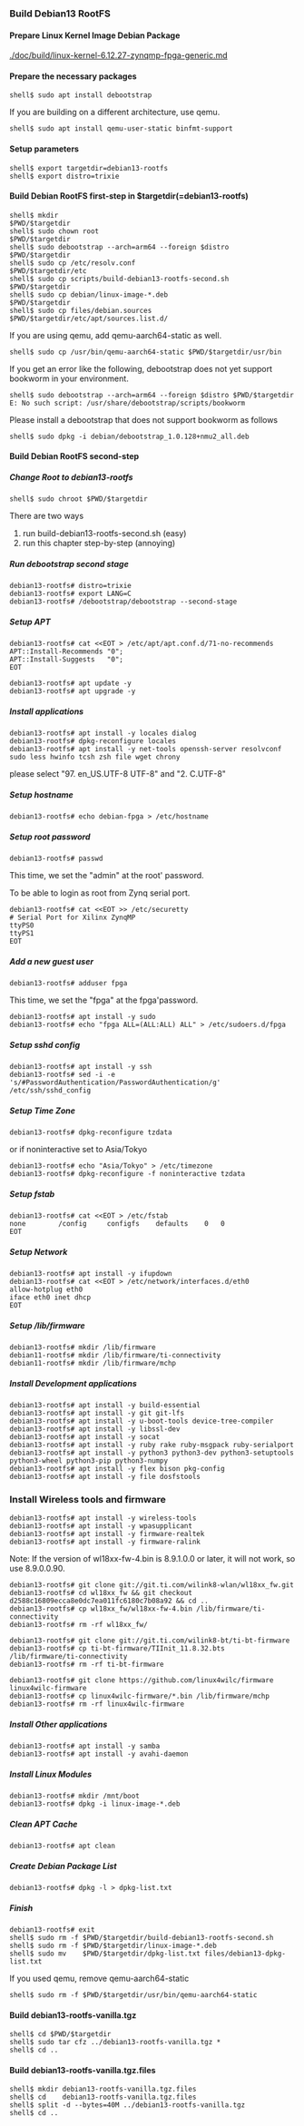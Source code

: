 ### Build Debian13 RootFS

#### Prepare Linux Kernel Image Debian Package

[./doc/build/linux-kernel-6.12.27-zynqmp-fpga-generic.md](linux-kernel-6.12.27-zynqmp-fpga-generic.md)

#### Prepare the necessary packages

```console
shell$ sudo apt install debootstrap
```

If you are building on a different architecture, use qemu.

```console
shell$ sudo apt install qemu-user-static binfmt-support
```

#### Setup parameters 

```console
shell$ export targetdir=debian13-rootfs
shell$ export distro=trixie
```

#### Build Debian RootFS first-step in $targetdir(=debian13-rootfs)

```console
shell$ mkdir                                            $PWD/$targetdir
shell$ sudo chown root                                  $PWD/$targetdir
shell$ sudo debootstrap --arch=arm64 --foreign $distro  $PWD/$targetdir
shell$ sudo cp /etc/resolv.conf                         $PWD/$targetdir/etc
shell$ sudo cp scripts/build-debian13-rootfs-second.sh  $PWD/$targetdir
shell$ sudo cp debian/linux-image-*.deb                 $PWD/$targetdir
shell$ sudo cp files/debian.sources                     $PWD/$targetdir/etc/apt/sources.list.d/
```

If you are using qemu, add qemu-aarch64-static as well.

```console
shell$ sudo cp /usr/bin/qemu-aarch64-static $PWD/$targetdir/usr/bin
```

If you get an error like the following, debootstrap does not yet support bookworm in your environment.

```console
shell$ sudo debootstrap --arch=arm64 --foreign $distro $PWD/$targetdir
E: No such script: /usr/share/debootstrap/scripts/bookworm
```

Please install a debootstrap that does not support bookworm as follows

```console
shell$ sudo dpkg -i debian/debootstrap_1.0.128+nmu2_all.deb
```

#### Build Debian RootFS second-step

##### Change Root to debian13-rootfs

```console
shell$ sudo chroot $PWD/$targetdir
```

There are two ways

1. run build-debian13-rootfs-second.sh (easy)
2. run this chapter step-by-step (annoying)

##### Run debootstrap second stage

```console
debian13-rootfs# distro=trixie
debian13-rootfs# export LANG=C
debian13-rootfs# /debootstrap/debootstrap --second-stage
```

##### Setup APT

```console
debian13-rootfs# cat <<EOT > /etc/apt/apt.conf.d/71-no-recommends
APT::Install-Recommends "0";
APT::Install-Suggests   "0";
EOT
```

```console
debian13-rootfs# apt update -y
debian13-rootfs# apt upgrade -y
```

##### Install applications

```console
debian13-rootfs# apt install -y locales dialog
debian13-rootfs# dpkg-reconfigure locales
debian13-rootfs# apt install -y net-tools openssh-server resolvconf sudo less hwinfo tcsh zsh file wget chrony
```

please select "97. en_US.UTF-8 UTF-8" and "2. C.UTF-8"

##### Setup hostname

```console
debian13-rootfs# echo debian-fpga > /etc/hostname
```

##### Setup root password

```console
debian13-rootfs# passwd
```

This time, we set the "admin" at the root' password.

To be able to login as root from Zynq serial port.

```console
debian13-rootfs# cat <<EOT >> /etc/securetty
# Serial Port for Xilinx ZynqMP
ttyPS0
ttyPS1
EOT
```

##### Add a new guest user

```console
debian13-rootfs# adduser fpga
```

This time, we set the "fpga" at the fpga'password.

```console
debian13-rootfs# apt install -y sudo
debian13-rootfs# echo "fpga ALL=(ALL:ALL) ALL" > /etc/sudoers.d/fpga
```

##### Setup sshd config

```console
debian13-rootfs# apt install -y ssh
debian13-rootfs# sed -i -e 's/#PasswordAuthentication/PasswordAuthentication/g' /etc/ssh/sshd_config
```

##### Setup Time Zone

```console
debian13-rootfs# dpkg-reconfigure tzdata
```

or if noninteractive set to Asia/Tokyo

```console
debian13-rootfs# echo "Asia/Tokyo" > /etc/timezone
debian13-rootfs# dpkg-reconfigure -f noninteractive tzdata
```


##### Setup fstab

```console
debian13-rootfs# cat <<EOT > /etc/fstab
none		/config		configfs	defaults	0	0
EOT
````

##### Setup Network

```console
debian13-rootfs# apt install -y ifupdown
debian13-rootfs# cat <<EOT > /etc/network/interfaces.d/eth0
allow-hotplug eth0
iface eth0 inet dhcp
EOT
````

##### Setup /lib/firmware

```console
debian13-rootfs# mkdir /lib/firmware
debian11-rootfs# mkdir /lib/firmware/ti-connectivity
debian11-rootfs# mkdir /lib/firmware/mchp
```

##### Install Development applications

```console
debian13-rootfs# apt install -y build-essential
debian13-rootfs# apt install -y git git-lfs
debian13-rootfs# apt install -y u-boot-tools device-tree-compiler
debian13-rootfs# apt install -y libssl-dev
debian13-rootfs# apt install -y socat
debian13-rootfs# apt install -y ruby rake ruby-msgpack ruby-serialport 
debian13-rootfs# apt install -y python3 python3-dev python3-setuptools python3-wheel python3-pip python3-numpy
debian13-rootfs# apt install -y flex bison pkg-config
debian13-rootfs# apt install -y file dosfstools
```

### Install Wireless tools and firmware

```console
debian13-rootfs# apt install -y wireless-tools
debian13-rootfs# apt install -y wpasupplicant
debian13-rootfs# apt install -y firmware-realtek
debian13-rootfs# apt install -y firmware-ralink
```

Note: If the version of wl18xx-fw-4.bin is 8.9.1.0.0 or later, it will not work, so use 8.9.0.0.90.

```console
debian13-rootfs# git clone git://git.ti.com/wilink8-wlan/wl18xx_fw.git
debian13-rootfs# cd wl18xx_fw && git checkout d2588c16809ecca8e0dc7ea011fc6180c7b08a92 && cd ..
debian13-rootfs# cp wl18xx_fw/wl18xx-fw-4.bin /lib/firmware/ti-connectivity
debian13-rootfs# rm -rf wl18xx_fw/
```

```console
debian13-rootfs# git clone git://git.ti.com/wilink8-bt/ti-bt-firmware
debian13-rootfs# cp ti-bt-firmware/TIInit_11.8.32.bts /lib/firmware/ti-connectivity
debian13-rootfs# rm -rf ti-bt-firmware
```

```console
debian13-rootfs# git clone https://github.com/linux4wilc/firmware  linux4wilc-firmware  
debian13-rootfs# cp linux4wilc-firmware/*.bin /lib/firmware/mchp
debian13-rootfs# rm -rf linux4wilc-firmware  
```

##### Install Other applications

```console
debian13-rootfs# apt install -y samba
debian13-rootfs# apt install -y avahi-daemon
```

##### Install Linux Modules

```console
debian13-rootfs# mkdir /mnt/boot
debian13-rootfs# dpkg -i linux-image-*.deb
```

##### Clean APT Cache

```console
debian13-rootfs# apt clean
```

##### Create Debian Package List

```console
debian13-rootfs# dpkg -l > dpkg-list.txt
```

##### Finish

```console
debian13-rootfs# exit
shell$ sudo rm -f $PWD/$targetdir/build-debian13-rootfs-second.sh
shell$ sudo rm -f $PWD/$targetdir/linux-image-*.deb
shell$ sudo mv    $PWD/$targetdir/dpkg-list.txt files/debian13-dpkg-list.txt
```

If you used qemu, remove qemu-aarch64-static

```console
shell$ sudo rm -f $PWD/$targetdir/usr/bin/qemu-aarch64-static
```

#### Build debian13-rootfs-vanilla.tgz

```console
shell$ cd $PWD/$targetdir
shell$ sudo tar cfz ../debian13-rootfs-vanilla.tgz *
shell$ cd ..
```

#### Build debian13-rootfs-vanilla.tgz.files

```console
shell$ mkdir debian13-rootfs-vanilla.tgz.files
shell$ cd    debian13-rootfs-vanilla.tgz.files
shell$ split -d --bytes=40M ../debian13-rootfs-vanilla.tgz
shell$ cd ..
```
